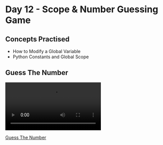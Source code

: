 # Day 12 - Scope & Number Guessing Game
## Concepts Practised
- How to Modify a Global Variable
- Python Constants and Global Scope

## Guess The Number

![guess number](guess_number.mp4)

[Guess The Number](https://github.com/darshannn10/100-days-of-Python/blob/main/day12/guess_the_number.py)

